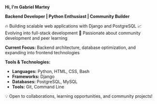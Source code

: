 **Hi, I'm Gabriel Martey**

****Backend Developer  |  Python Enthusiast  |  Community Builder****

🔥 Building scalable web applications with Django and PostgreSQL
📈 Evolving into full-stack development
🤝 Passionate about community development and peer learning

**Current Focus:** Backend architecture, database optimization, and expanding into frontend technologies

**Tools & Technologies:**
- **Languages:** Python, HTML, CSS, Bash
- **Frameworks:** Django
- **Databases:** PostgreSQL, MySQL
- **Tools:** Git, Command Line

💡 Open to collaborations, learning opportunities, and community projects!
